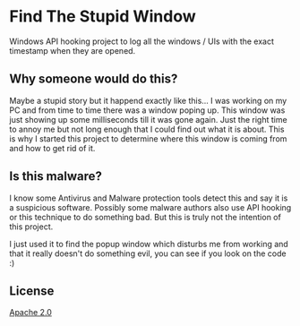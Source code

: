 # Find The Stupid Window

Windows API hooking project to log all the windows / UIs with the exact timestamp when they are opened.

## Why someone would do this?
Maybe a stupid story but it happend exactly like this...
I was working on my PC and from time to time there was a window poping up.
This window was just showing up some milliseconds till it was gone again.
Just the right time to annoy me but not long enough that I could find out what it is about.
This is why I started this project to determine where this window is coming from and how to get rid of it.

## Is this malware?

I know some Antivirus and Malware protection tools detect this and say it is a suspicious software.
Possibly some malware authors also use API hooking or this technique to do something bad.
But this is truly not the intention of this project.

I just used it to find the popup window which disturbs me from working and that it really doesn't do something evil, you can see if you look on the code :)

## License
[Apache 2.0](LICENSE)

